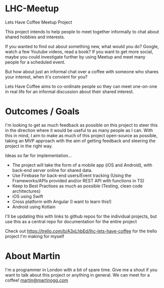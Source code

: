 # LHC-Meetup
Lets Have Coffee Meetup Project

This project intends to help people to meet together informally to chat about shared hobbies and interests.

If you wanted to find out about something new, what would you do? Google, watch a few Youtube videos, read a book?
If you want to get more social, maybe you could investigate further by using Meetup and meet many people for a scheduled event.

But how about just an informal chat over a coffee with someone who shares your interest, when it's convient for you?

Lets Have Coffee aims to co-ordinate people so they can meet one-on-one in real life for an informal discussion about their shared interest.

# Outcomes / Goals

I'm looking to get as much feedback as possible on this project to steer this in the direction where it would be useful to as many people as I can. With this in mind, I aim to make as much of this project open-source as possible, taking an MVP approach with the aim of getting feedback and steering the project in the right way.

Ideas so far for implementation...

- The project will take the form of a mobile app (iOS and Android), with back-end server online for shared data. 
- Use Firebase for back-end users/Event tracking (Using the Frameworks/APIs provided and/or REST API with functions in TS)
- Keep to Best Practises as much as possible (Testing, clean code architectures)
- iOS using Swift
- Cross platform with Angular (I want to learn this!)
- Android using Kotlain

I'll be updating this with links to github repos for the individual projects, but use this as a central repo for documentation for the entire project

Check out https://trello.com/b/A3xLhbEd/lhc-lets-have-coffee for the trello project I'm making for myself

# About Martin
I'm a programmer in London with a bit of spare time. Give me a shout if you want to talk about this project or anything in general. We can meet for a coffee! martin@martinogg.com
